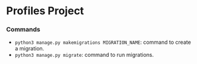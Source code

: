 # Profiles Project

### Commands

- `python3 manage.py makemigrations MIGRATION_NAME`: command to create a migration.
- `python3 manage.py migrate`: command to run migrations.
